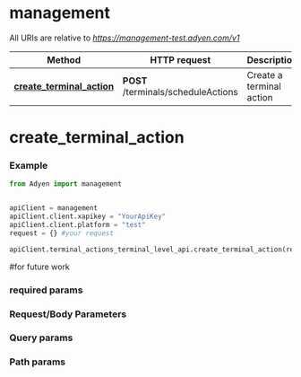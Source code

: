 # management

All URIs are relative to *https://management-test.adyen.com/v1*

Method | HTTP request | Description
------------- | ------------- | -------------
[**create_terminal_action**](TerminalActionsTerminalLevelApi.md#create_terminal_action) | **POST** /terminals/scheduleActions | Create a terminal action




# create_terminal_action
### Example

```python
from Adyen import management


apiClient = management
apiClient.client.xapikey = "YourApiKey"
apiClient.client.platform = "test"
request = {} #your request

apiClient.terminal_actions_terminal_level_api.create_terminal_action(request)

```

#for future work
### required params
### Request/Body Parameters
### Query params
### Path params



